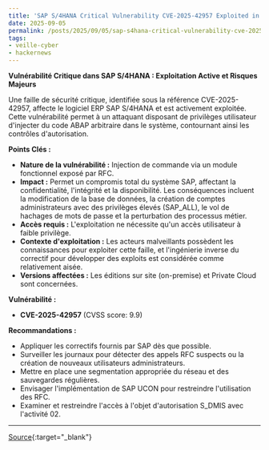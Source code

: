 ```yaml
---
title: 'SAP S/4HANA Critical Vulnerability CVE-2025-42957 Exploited in the Wild'
date: 2025-09-05
permalink: /posts/2025/09/05/sap-s4hana-critical-vulnerability-cve-2025-42957-exploited-in-the-wild/
tags:
- veille-cyber
- hackernews
---
```

**Vulnérabilité Critique dans SAP S/4HANA : Exploitation Active et Risques Majeurs**

Une faille de sécurité critique, identifiée sous la référence CVE-2025-42957, affecte le logiciel ERP SAP S/4HANA et est activement exploitée. Cette vulnérabilité permet à un attaquant disposant de privilèges utilisateur d'injecter du code ABAP arbitraire dans le système, contournant ainsi les contrôles d'autorisation.

**Points Clés :**

*   **Nature de la vulnérabilité :** Injection de commande via un module fonctionnel exposé par RFC.
*   **Impact :** Permet un compromis total du système SAP, affectant la confidentialité, l'intégrité et la disponibilité. Les conséquences incluent la modification de la base de données, la création de comptes administrateurs avec des privilèges élevés (SAP\_ALL), le vol de hachages de mots de passe et la perturbation des processus métier.
*   **Accès requis :** L'exploitation ne nécessite qu'un accès utilisateur à faible privilège.
*   **Contexte d'exploitation :** Les acteurs malveillants possèdent les connaissances pour exploiter cette faille, et l'ingénierie inverse du correctif pour développer des exploits est considérée comme relativement aisée.
*   **Versions affectées :** Les éditions sur site (on-premise) et Private Cloud sont concernées.

**Vulnérabilité :**

*   **CVE-2025-42957** (CVSS score: 9.9)

**Recommandations :**

*   Appliquer les correctifs fournis par SAP dès que possible.
*   Surveiller les journaux pour détecter des appels RFC suspects ou la création de nouveaux utilisateurs administrateurs.
*   Mettre en place une segmentation appropriée du réseau et des sauvegardes régulières.
*   Envisager l'implémentation de SAP UCON pour restreindre l'utilisation des RFC.
*   Examiner et restreindre l'accès à l'objet d'autorisation S\_DMIS avec l'activité 02.

---
[Source](https://thehackernews.com/2025/09/sap-s4hana-critical-vulnerability-cve.html){:target="_blank"}
